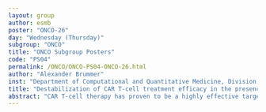 ```yaml
---
layout: group
author: esmb
poster: "ONCO-26"
day: "Wednesday (Thursday)"
subgroup: "ONCO"
title: "ONCO Subgroup Posters"
code: "PS04"
permalink: /ONCO/ONCO-PS04-ONCO-26.html
author: "Alexander Brummer"
inst: "Department of Computational and Quantitative Medicine, Division of Mathematical Oncology, Beckman Research Institute, City of Hope National Medical Center"
title: "Destabilization of CAR T-cell treatment efficacy in the presence of dexamethasone"
abstract: "CAR T-cell therapy has proven to be a highly effective targeted immunotherapy for glioblastoma multiforme.  Yet, there is presently little known about the efficacy of CAR T-cell treatment when combined with the widely used anti-inflammatory and immunosuppressant glucocorticoid Dexamethasone.  We present an analysis of glioblastoma organoid cell lines treated along gradients of CAR T-cell therapy and Dexamethasone.  We demonstrate that Dexamethasone antagonizes CAR T-cell efficacy, and promotes tumor growth and recurrence. Advanced experimental technologies allow for highly resolved temporal dynamics of in vitro studies of combination therapies of CAR T-cell and Dexamethone, making this a valuable model system for studying the rich dynamics of nonlinear biological processes with translational applications.   We model the system as a non-autonomous, two-species, type I, predatory-prey interaction of tumor cells and CAR T-cells, with explicit time-dependence in the clearance rate of Dexamethasone.  Using time as a bifurcation parameter, we show that (1) the presence of Dexamethasone destabilizes coexistence equilibria between CAR T-cells and tumor cells and (2) as Dexamethasone is cleared from the system, a stable coexistence equilibrium returns in the form of a Hopf bifurcation."
---
```

